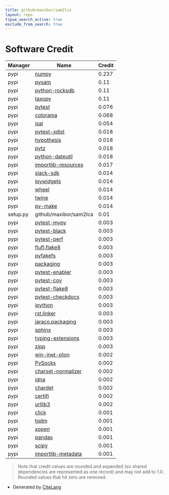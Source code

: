 ```yaml
---
title: github/maxibor/sam2lca
layout: repo
tipue_search_active: true
exclude_from_search: true
---
```

# Software Credit

|Manager|Name|Credit|
|-------|----|------|
|pypi|[numpy](https://www.numpy.org)|0.237|
|pypi|[pysam](https://github.com/pysam-developers/pysam)|0.11|
|pypi|[python-rocksdb](https://github.com/twmht/python-rocksdb)|0.11|
|pypi|[taxopy](https://github.com/apcamargo/taxopy)|0.11|
|pypi|[pytest](https://pypi.org/project/pytest)|0.076|
|pypi|[colorama](https://github.com/tartley/colorama)|0.068|
|pypi|[isal](https://pypi.org/project/isal)|0.054|
|pypi|[pytest-xdist](https://pypi.org/project/pytest-xdist)|0.018|
|pypi|[hypothesis](https://pypi.org/project/hypothesis)|0.018|
|pypi|[pytz](https://pypi.org/project/pytz)|0.018|
|pypi|[python-dateutil](https://pypi.org/project/python-dateutil)|0.018|
|pypi|[importlib-resources](https://pypi.org/project/importlib-resources)|0.017|
|pypi|[slack-sdk](https://github.com/slackapi/python-slack-sdk)|0.014|
|pypi|[ipywidgets](https://pypi.org/project/ipywidgets)|0.014|
|pypi|[wheel](https://pypi.org/project/wheel)|0.014|
|pypi|[twine](https://pypi.org/project/twine)|0.014|
|pypi|[py-make](https://pypi.org/project/py-make)|0.014|
|setup.py|github/maxibor/sam2lca|0.01|
|pypi|[pytest-mypy](https://pypi.org/project/pytest-mypy)|0.003|
|pypi|[pytest-black](https://pypi.org/project/pytest-black)|0.003|
|pypi|[pytest-perf](https://pypi.org/project/pytest-perf)|0.003|
|pypi|[flufl.flake8](https://pypi.org/project/flufl.flake8)|0.003|
|pypi|[pyfakefs](https://pypi.org/project/pyfakefs)|0.003|
|pypi|[packaging](https://pypi.org/project/packaging)|0.003|
|pypi|[pytest-enabler](https://pypi.org/project/pytest-enabler)|0.003|
|pypi|[pytest-cov](https://pypi.org/project/pytest-cov)|0.003|
|pypi|[pytest-flake8](https://pypi.org/project/pytest-flake8)|0.003|
|pypi|[pytest-checkdocs](https://pypi.org/project/pytest-checkdocs)|0.003|
|pypi|[ipython](https://pypi.org/project/ipython)|0.003|
|pypi|[rst.linker](https://pypi.org/project/rst.linker)|0.003|
|pypi|[jaraco.packaging](https://pypi.org/project/jaraco.packaging)|0.003|
|pypi|[sphinx](https://pypi.org/project/sphinx)|0.003|
|pypi|[typing-extensions](https://pypi.org/project/typing-extensions)|0.003|
|pypi|[zipp](https://pypi.org/project/zipp)|0.003|
|pypi|[win-inet-pton](https://pypi.org/project/win-inet-pton)|0.002|
|pypi|[PySocks](https://pypi.org/project/PySocks)|0.002|
|pypi|[charset-normalizer](https://pypi.org/project/charset-normalizer)|0.002|
|pypi|[idna](https://pypi.org/project/idna)|0.002|
|pypi|[chardet](https://pypi.org/project/chardet)|0.002|
|pypi|[certifi](https://pypi.org/project/certifi)|0.002|
|pypi|[urllib3](https://pypi.org/project/urllib3)|0.002|
|pypi|[click](https://palletsprojects.com/p/click/)|0.001|
|pypi|[tqdm](https://tqdm.github.io)|0.001|
|pypi|[xopen](https://github.com/pycompression/xopen/)|0.001|
|pypi|[pandas](https://pandas.pydata.org)|0.001|
|pypi|[scipy](https://www.scipy.org)|0.001|
|pypi|[importlib-metadata](https://github.com/python/importlib_metadata)|0.001|


> Note that credit values are rounded and expanded (so shared dependencies are represented as one record) and may not add to 1.0. Rounded values that hit zero are removed.


- Generated by [CiteLang](https://github.com/vsoch/citelang)
